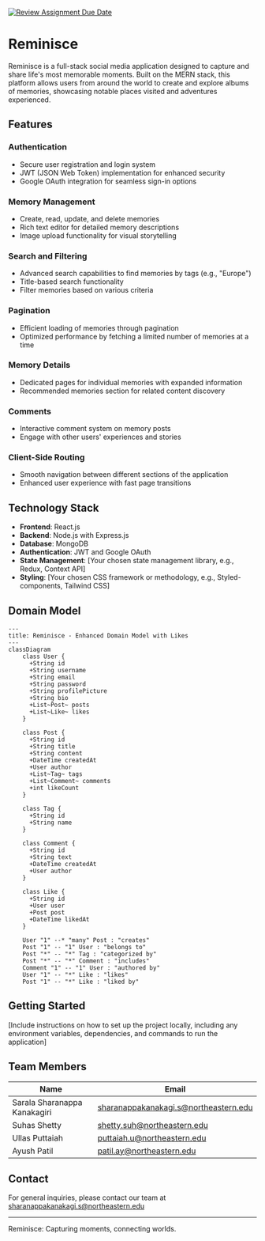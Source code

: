 [![Review Assignment Due Date](https://classroom.github.com/assets/deadline-readme-button-22041afd0340ce965d47ae6ef1cefeee28c7c493a6346c4f15d667ab976d596c.svg)](https://classroom.github.com/a/DIHvCS29)

# Reminisce

Reminisce is a full-stack social media application designed to capture and share life's most memorable moments. Built on the MERN stack, this platform allows users from around the world to create and explore albums of memories, showcasing notable places visited and adventures experienced.

## Features

### Authentication
- Secure user registration and login system
- JWT (JSON Web Token) implementation for enhanced security
- Google OAuth integration for seamless sign-in options

### Memory Management
- Create, read, update, and delete memories
- Rich text editor for detailed memory descriptions
- Image upload functionality for visual storytelling

### Search and Filtering
- Advanced search capabilities to find memories by tags (e.g., "Europe")
- Title-based search functionality
- Filter memories based on various criteria

### Pagination
- Efficient loading of memories through pagination
- Optimized performance by fetching a limited number of memories at a time

### Memory Details
- Dedicated pages for individual memories with expanded information
- Recommended memories section for related content discovery

### Comments
- Interactive comment system on memory posts
- Engage with other users' experiences and stories

### Client-Side Routing
- Smooth navigation between different sections of the application
- Enhanced user experience with fast page transitions

## Technology Stack

- **Frontend**: React.js
- **Backend**: Node.js with Express.js
- **Database**: MongoDB
- **Authentication**: JWT and Google OAuth
- **State Management**: [Your chosen state management library, e.g., Redux, Context API]
- **Styling**: [Your chosen CSS framework or methodology, e.g., Styled-components, Tailwind CSS]

## Domain Model

```mermaid
---
title: Reminisce - Enhanced Domain Model with Likes
---
classDiagram
    class User {
      +String id
      +String username
      +String email
      +String password
      +String profilePicture
      +String bio
      +List~Post~ posts
      +List~Like~ likes
    }

    class Post {
      +String id
      +String title
      +String content
      +DateTime createdAt
      +User author
      +List~Tag~ tags
      +List~Comment~ comments
      +int likeCount
    }

    class Tag {
      +String id
      +String name
    }

    class Comment {
      +String id
      +String text
      +DateTime createdAt
      +User author
    }

    class Like {
      +String id
      +User user
      +Post post
      +DateTime likedAt
    }

    User "1" --* "many" Post : "creates"
    Post "1" -- "1" User : "belongs to"
    Post "*" -- "*" Tag : "categorized by"
    Post "*" -- "*" Comment : "includes"
    Comment "1" -- "1" User : "authored by"
    User "1" -- "*" Like : "likes"
    Post "1" -- "*" Like : "liked by"
``` 

## Getting Started

[Include instructions on how to set up the project locally, including any environment variables, dependencies, and commands to run the application]

## Team Members

| Name | Email |
|------|-------|
| Sarala Sharanappa Kanakagiri | sharanappakanakagi.s@northeastern.edu |
| Suhas Shetty | shetty.suh@northeastern.edu |
| Ullas Puttaiah | puttaiah.u@northeastern.edu |
| Ayush Patil | patil.ay@northeastern.edu |



## Contact

For general inquiries, please contact our team at sharanappakanakagi.s@northeastern.edu

---

Reminisce: Capturing moments, connecting worlds.